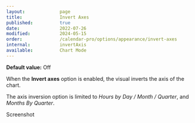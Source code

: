 ```yaml
---
layout:             page
title:              Invert Axes 
published:          true
date:               2022-07-26
modified:           2024-05-15
order:              /calendar-pro/options/appearance/invert-axes
internal:           invertAxis
available:          Chart Mode
---
```

**Default value:** Off

When the **Invert axes** option is enabled, the visual inverts the axis of the chart.

The axis inversion option is limited to *Hours by Day / Month / Quarter*, and *Months By Quarter*.

<todo>Screenshot</todo> 